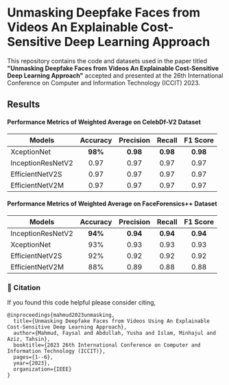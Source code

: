 # Unmasking Deepfake Faces from Videos An Explainable Cost-Sensitive Deep Learning Approach

This repository contains the code and datasets used in the paper titled **"Unmasking Deepfake Faces from Videos An Explainable Cost-Sensitive Deep Learning Approach"** accepted and presented at the 26th International Conference on Computer and Information Technology (ICCIT) 2023.

## Results

####  Performance Metrics of Weighted Average on CelebDf-V2 Dataset

| Models        | Accuracy   | Precision  |  Recall | F1 Score   |
| ------------- |:-------------:| :-------------:| :-------------:| :-------------:| 
|  XceptionNet  | **98%**  | **0.98**  | **0.98**  | **0.98** |
|  InceptionResNetV2  | 0.97  |  0.97  | 0.97  | 0.97 |
|  EfficientNetV2S  | 0.97  | 0.97  | 0.97  | 0.97 |
|  EfficientNetV2M  | 0.97  | 0.97  | 0.97  | 0.97 |

####  Performance Metrics of Weighted Average on FaceForensics++ Dataset

| Models        | Accuracy   | Precision  |  Recall | F1 Score   |
| ------------- |:-------------:| :-------------:| :-------------:| :-------------:| 
|  InceptionResNetV2  | **94%**  |  **0.94**  | **0.94**  | **0.94** |
|  XceptionNet  | 93%  | 0.93  | 0.93  | 0.93 |
|  EfficientNetV2S  | 92%  | 0.92  | 0.92  | 0.92 |
|  EfficientNetV2M  | 88%  | 0.89  | 0.88  | 0.88 |


### 📝 Citation
If you found this code helpful please consider citing,
```
@inproceedings{mahmud2023unmasking,
  title={Unmasking Deepfake Faces from Videos Using An Explainable Cost-Sensitive Deep Learning Approach},
  author={Mahmud, Faysal and Abdullah, Yusha and Islam, Minhajul and Aziz, Tahsin},
  booktitle={2023 26th International Conference on Computer and Information Technology (ICCIT)},
  pages={1--6},
  year={2023},
  organization={IEEE}
}
```
